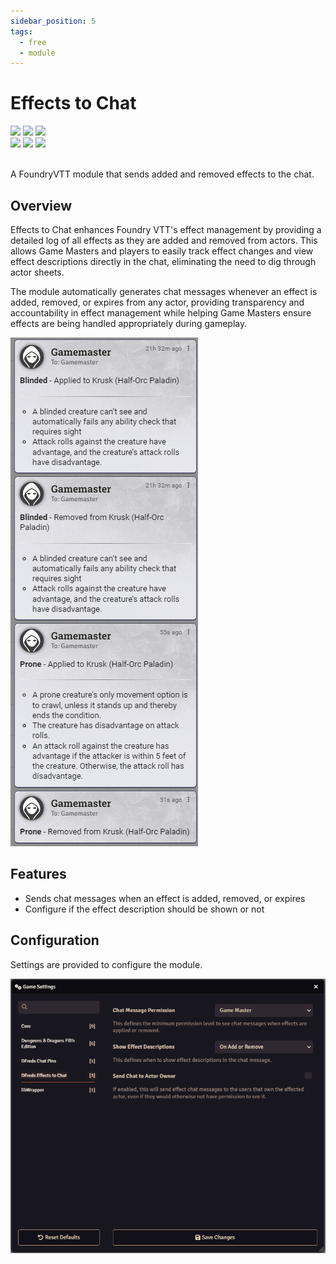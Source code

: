 ```yaml
---
sidebar_position: 5
tags:
  - free
  - module
---
```


# Effects to Chat

<img src="https://img.shields.io/badge/Free-00aa00?style=for-the-badge"/>
<img src="https://img.shields.io/badge/Any%20System-00aaaa?style=for-the-badge"/>
<a target="_blank" href="https://foundryvtt.com/packages/dfreds-effects-to-chat"><img src="https://img.shields.io/badge/Download-2e2e2e?style=for-the-badge"/></a>
<br />
<a target="_blank" href="https://github.com/DFreds/dfreds-effects-to-chat"><img src="https://img.shields.io/github/v/release/DFreds/dfreds-effects-to-chat?style=for-the-badge&label=Version"/></a>
<img src="https://img.shields.io/badge/dynamic/json?url=https%3A%2F%2Fgithub.com%2FDFreds%2Fdfreds-effects-to-chat%2Freleases%2Flatest%2Fdownload%2Fmodule.json&query=%24.compatibility.verified&style=for-the-badge&logo=foundryvirtualtabletop&label=Foundry%20Version&color=%23fe6a1f"/>
<a target="_blank" href="https://forge-vtt.com/bazaar#package=dfreds-effects-to-chat"><img src="https://img.shields.io/badge/dynamic/json?label=Installs&query=package.installs&suffix=%25&url=https://forge-vtt.com/api/bazaar/package/dfreds-effects-to-chat&colorB=68a74f&style=for-the-badge"/></a>
<br/>
<br/>

A FoundryVTT module that sends added and removed effects to the chat.

## Overview

Effects to Chat enhances Foundry VTT's effect management by providing a detailed
log of all effects as they are added and removed from actors. This allows Game
Masters and players to easily track effect changes and view effect descriptions
directly in the chat, eliminating the need to dig through actor sheets.

The module automatically generates chat messages whenever an effect is added,
removed, or expires from any actor, providing transparency and accountability in
effect management while helping Game Masters ensure effects are being handled
appropriately during gameplay.

![Effects to Chat](./img/showcase.png)

## Features

- Sends chat messages when an effect is added, removed, or expires
- Configure if the effect description should be shown or not

## Configuration

Settings are provided to configure the module.

![Settings](./img/settings.png)
